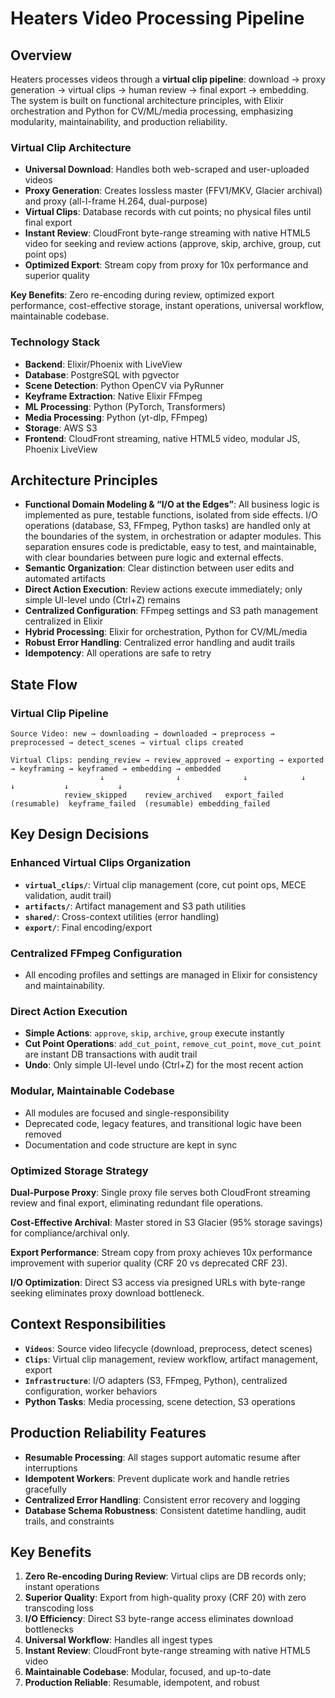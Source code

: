 # Heaters Video Processing Pipeline

## Overview

Heaters processes videos through a **virtual clip pipeline**: download → proxy generation → virtual clips → human review → final export → embedding. The system is built on functional architecture principles, with Elixir orchestration and Python for CV/ML/media processing, emphasizing modularity, maintainability, and production reliability.

### Virtual Clip Architecture

- **Universal Download**: Handles both web-scraped and user-uploaded videos
- **Proxy Generation**: Creates lossless master (FFV1/MKV, Glacier archival) and proxy (all-I-frame H.264, dual-purpose)
- **Virtual Clips**: Database records with cut points; no physical files until final export
- **Instant Review**: CloudFront byte-range streaming with native HTML5 video for seeking and review actions (approve, skip, archive, group, cut point ops)  
- **Optimized Export**: Stream copy from proxy for 10x performance and superior quality

**Key Benefits**: Zero re-encoding during review, optimized export performance, cost-effective storage, instant operations, universal workflow, maintainable codebase.

### Technology Stack
- **Backend**: Elixir/Phoenix with LiveView
- **Database**: PostgreSQL with pgvector
- **Scene Detection**: Python OpenCV via PyRunner
- **Keyframe Extraction**: Native Elixir FFmpeg
- **ML Processing**: Python (PyTorch, Transformers)
- **Media Processing**: Python (yt-dlp, FFmpeg)
- **Storage**: AWS S3
- **Frontend**: CloudFront streaming, native HTML5 video, modular JS, Phoenix LiveView

## Architecture Principles

- **Functional Domain Modeling & “I/O at the Edges”**: All business logic is implemented as pure, testable functions, isolated from side effects. I/O operations (database, S3, FFmpeg, Python tasks) are handled only at the boundaries of the system, in orchestration or adapter modules. This separation ensures code is predictable, easy to test, and maintainable, with clear boundaries between pure logic and external effects.
- **Semantic Organization**: Clear distinction between user edits and automated artifacts
- **Direct Action Execution**: Review actions execute immediately; only simple UI-level undo (Ctrl+Z) remains
- **Centralized Configuration**: FFmpeg settings and S3 path management centralized in Elixir
- **Hybrid Processing**: Elixir for orchestration, Python for CV/ML/media
- **Robust Error Handling**: Centralized error handling and audit trails
- **Idempotency**: All operations are safe to retry

## State Flow

### Virtual Clip Pipeline

```
Source Video: new → downloading → downloaded → preprocess → preprocessed → detect_scenes → virtual clips created

Virtual Clips: pending_review → review_approved → exporting → exported → keyframing → keyframed → embedding → embedded
                    ↓                ↓              ↓            ↓              ↓           ↓           ↓
            review_skipped    review_archived   export_failed  (resumable)  keyframe_failed  (resumable) embedding_failed
```

## Key Design Decisions

### Enhanced Virtual Clips Organization

- **`virtual_clips/`**: Virtual clip management (core, cut point ops, MECE validation, audit trail)
- **`artifacts/`**: Artifact management and S3 path utilities
- **`shared/`**: Cross-context utilities (error handling)
- **`export/`**: Final encoding/export

### Centralized FFmpeg Configuration

- All encoding profiles and settings are managed in Elixir for consistency and maintainability.

### Direct Action Execution

- **Simple Actions**: `approve`, `skip`, `archive`, `group` execute instantly
- **Cut Point Operations**: `add_cut_point`, `remove_cut_point`, `move_cut_point` are instant DB transactions with audit trail
- **Undo**: Only simple UI-level undo (Ctrl+Z) for the most recent action

### Modular, Maintainable Codebase

- All modules are focused and single-responsibility
- Deprecated code, legacy features, and transitional logic have been removed
- Documentation and code structure are kept in sync

### Optimized Storage Strategy

**Dual-Purpose Proxy**: Single proxy file serves both CloudFront streaming review and final export, eliminating redundant file operations.

**Cost-Effective Archival**: Master stored in S3 Glacier (95% storage savings) for compliance/archival only.

**Export Performance**: Stream copy from proxy achieves 10x performance improvement with superior quality (CRF 20 vs deprecated CRF 23).

**I/O Optimization**: Direct S3 access via presigned URLs with byte-range seeking eliminates proxy download bottleneck.

## Context Responsibilities

- **`Videos`**: Source video lifecycle (download, preprocess, detect scenes)
- **`Clips`**: Virtual clip management, review workflow, artifact management, export
- **`Infrastructure`**: I/O adapters (S3, FFmpeg, Python), centralized configuration, worker behaviors
- **Python Tasks**: Media processing, scene detection, S3 operations

## Production Reliability Features

- **Resumable Processing**: All stages support automatic resume after interruptions
- **Idempotent Workers**: Prevent duplicate work and handle retries gracefully
- **Centralized Error Handling**: Consistent error recovery and logging
- **Database Schema Robustness**: Consistent datetime handling, audit trails, and constraints

## Key Benefits

1. **Zero Re-encoding During Review**: Virtual clips are DB records only; instant operations
2. **Superior Quality**: Export from high-quality proxy (CRF 20) with zero transcoding loss
3. **I/O Efficiency**: Direct S3 byte-range access eliminates download bottlenecks
4. **Universal Workflow**: Handles all ingest types
5. **Instant Review**: CloudFront byte-range streaming with native HTML5 video
6. **Maintainable Codebase**: Modular, focused, and up-to-date
7. **Production Reliable**: Resumable, idempotent, and robust